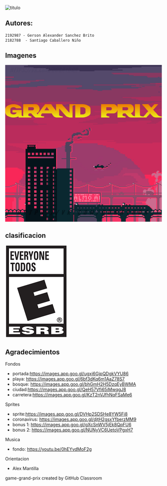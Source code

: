 

![titulo](https://user-images.githubusercontent.com/54285794/108218578-c988ef80-7102-11eb-8e64-f80488316640.png)

## Autores:

    2192987 - Gerson Alexander Sanchez Brito
    2182788  - Santiago Caballero Niño

## Imagenes
![](game/data/new%20menu.jpg)



## clasificacion
![](game/data/800px-ESRB_2013_Everyone_Spanish_opt%20(1).png)


## Agradecimientos 
Fondos
- portada:https://images.app.goo.gl/ugxj6GjpQDgkVYU86
- playa: https://images.app.goo.gl/6bf3dKq6m1AaZ78S7
- bosque: https://images.app.goo.gl/bhGmH2H5DzqEyBWMA
- ciudad:https://images.app.goo.gl/QeH57Vfi65iMwqgJ8
- carretera:https://images.app.goo.gl/KzT2nVJfhNqFSaMe6

Sprites
- sprite:https://images.app.goo.gl/DVHp2SDSHe8YW5Fi8
- coronavirus: https://images.app.goo.gl/djtH2gsxYfberzMM9
- bonus 1: https://images.app.goo.gl/gXcSnWV5jEk8QpFU6
- bonus 2: https://images.app.goo.gl/NUNyVC6UetoVPgxH7

Musica
- fondo: https://youtu.be/0hEYvdMoF2g

Orientacion
- Alex Mantilla

game-grand-prix created by GitHub Classroom
